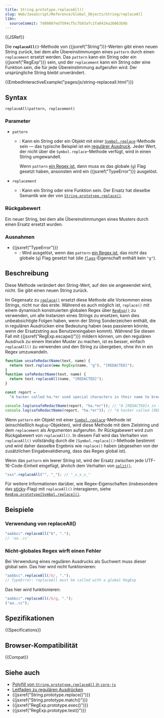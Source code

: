 ```yaml
---
title: String.prototype.replaceAll()
slug: Web/JavaScript/Reference/Global_Objects/String/replaceAll
l10n:
  sourceCommit: 7d09807ed7594cf5c7b93afc1fa0424a26663b9b
---
```


{{JSRef}}

Die **`replaceAll()`**-Methode von {{jsxref("String")}}-Werten gibt einen neuen String zurück, bei dem alle Übereinstimmungen eines `pattern` durch einen `replacement` ersetzt werden. Das `pattern` kann ein String oder ein {{jsxref("RegExp")}} sein, und der `replacement` kann ein String oder eine Funktion sein, die für jede Übereinstimmung aufgerufen wird. Der ursprüngliche String bleibt unverändert.

{{EmbedInteractiveExample("pages/js/string-replaceall.html")}}

## Syntax

```js-nolint
replaceAll(pattern, replacement)
```

### Parameter

- `pattern`

  - : Kann ein String oder ein Objekt mit einer [`Symbol.replace`](/de/docs/Web/JavaScript/Reference/Global_Objects/Symbol/replace)-Methode sein — das typische Beispiel ist ein [regulärer Ausdruck](/de/docs/Web/JavaScript/Reference/Global_Objects/RegExp). Jeder Wert, der nicht über die `Symbol.replace`-Methode verfügt, wird in einen String umgewandelt.

    Wenn `pattern` [ein Regex ist](/de/docs/Web/JavaScript/Reference/Global_Objects/RegExp#special_handling_for_regexes), dann muss es das globale (`g`) Flag gesetzt haben, ansonsten wird ein {{jsxref("TypeError")}} ausgelöst.

- `replacement`
  - : Kann ein String oder eine Funktion sein. Der Ersatz hat dieselbe Semantik wie der von [`String.prototype.replace()`](/de/docs/Web/JavaScript/Reference/Global_Objects/String/replace).

### Rückgabewert

Ein neuer String, bei dem alle Übereinstimmungen eines Musters durch einen Ersatz ersetzt wurden.

### Ausnahmen

- {{jsxref("TypeError")}}
  - : Wird ausgelöst, wenn das `pattern` [ein Regex ist](/de/docs/Web/JavaScript/Reference/Global_Objects/RegExp#special_handling_for_regexes), das nicht das globale (`g`) Flag gesetzt hat (die [`flags`](/de/docs/Web/JavaScript/Reference/Global_Objects/RegExp/flags)-Eigenschaft enthält kein `"g"`).

## Beschreibung

Diese Methode verändert den String-Wert, auf den sie angewendet wird, nicht. Sie gibt einen neuen String zurück.

Im Gegensatz zu [`replace()`](/de/docs/Web/JavaScript/Reference/Global_Objects/String/replace) ersetzt diese Methode alle Vorkommen eines Strings, nicht nur das erste. Während es auch möglich ist, `replace()` mit einem dynamisch konstruierten globalen Regex über [`RegExp()`](/de/docs/Web/JavaScript/Reference/Global_Objects/RegExp/RegExp) zu verwenden, um alle Instanzen eines Strings zu ersetzen, kann dies unbeabsichtigte Folgen haben, wenn der String Sonderzeichen enthält, die in regulären Ausdrücken eine Bedeutung haben (was passieren könnte, wenn der Ersatzstring aus Benutzereingaben kommt). Während Sie diesen Fall mit {{jsxref("RegExp.escape()")}} mildern können, um den regulären Ausdruck zu einem literalen Muster zu machen, ist es besser, einfach `replaceAll()` zu verwenden und den String zu übergeben, ohne ihn in ein Regex umzuwandeln.

```js
function unsafeRedactName(text, name) {
  return text.replace(new RegExp(name, "g"), "[REDACTED]");
}
function safeRedactName(text, name) {
  return text.replaceAll(name, "[REDACTED]");
}

const report =
  "A hacker called ha.*er used special characters in their name to breach the system.";

console.log(unsafeRedactName(report, "ha.*er")); // "A [REDACTED]s in their name to breach the system."
console.log(safeRedactName(report, "ha.*er")); // "A hacker called [REDACTED] used special characters in their name to breach the system."
```

Wenn `pattern` ein Objekt mit einer [`Symbol.replace`](/de/docs/Web/JavaScript/Reference/Global_Objects/Symbol/replace)-Methode ist (einschließlich `RegExp`-Objekten), wird diese Methode mit dem Zielstring und dem `replacement` als Argumenten aufgerufen. Ihr Rückgabewert wird zum Rückgabewert von `replaceAll()`. In diesem Fall wird das Verhalten von `replaceAll()` vollständig durch die `[Symbol.replace]()`-Methode bestimmt und wird daher dasselbe Ergebnis wie `replace()` haben (abgesehen von der zusätzlichen Eingabevalidierung, dass das Regex global ist).

Wenn das `pattern` ein leerer String ist, wird der Ersatz zwischen jede UTF-16-Code-Einheit eingefügt, ähnlich dem Verhalten von [`split()`](/de/docs/Web/JavaScript/Reference/Global_Objects/String/split).

```js
"xxx".replaceAll("", "_"); // "_x_x_x_"
```

Für weitere Informationen darüber, wie Regex-Eigenschaften (insbesondere das [sticky](/de/docs/Web/JavaScript/Reference/Global_Objects/RegExp/sticky)-Flag) mit `replaceAll()` interagieren, siehe [`RegExp.prototype[Symbol.replace]()`](/de/docs/Web/JavaScript/Reference/Global_Objects/RegExp/Symbol.replace).

## Beispiele

### Verwendung von replaceAll()

```js
"aabbcc".replaceAll("b", ".");
// 'aa..cc'
```

### Nicht-globales Regex wirft einen Fehler

Bei Verwendung eines regulären Ausdrucks als Suchwert muss dieser global sein. Das hier wird nicht funktionieren:

```js example-bad
"aabbcc".replaceAll(/b/, ".");
// TypeError: replaceAll must be called with a global RegExp
```

Das hier wird funktionieren:

```js example-good
"aabbcc".replaceAll(/b/g, ".");
("aa..cc");
```

## Spezifikationen

{{Specifications}}

## Browser-Kompatibilität

{{Compat}}

## Siehe auch

- [Polyfill von `String.prototype.replaceAll` in `core-js`](https://github.com/zloirock/core-js#ecmascript-string-and-regexp)
- [Leitfaden zu regulären Ausdrücken](/de/docs/Web/JavaScript/Guide/Regular_expressions)
- {{jsxref("String.prototype.replace()")}}
- {{jsxref("String.prototype.match()")}}
- {{jsxref("RegExp.prototype.exec()")}}
- {{jsxref("RegExp.prototype.test()")}}
